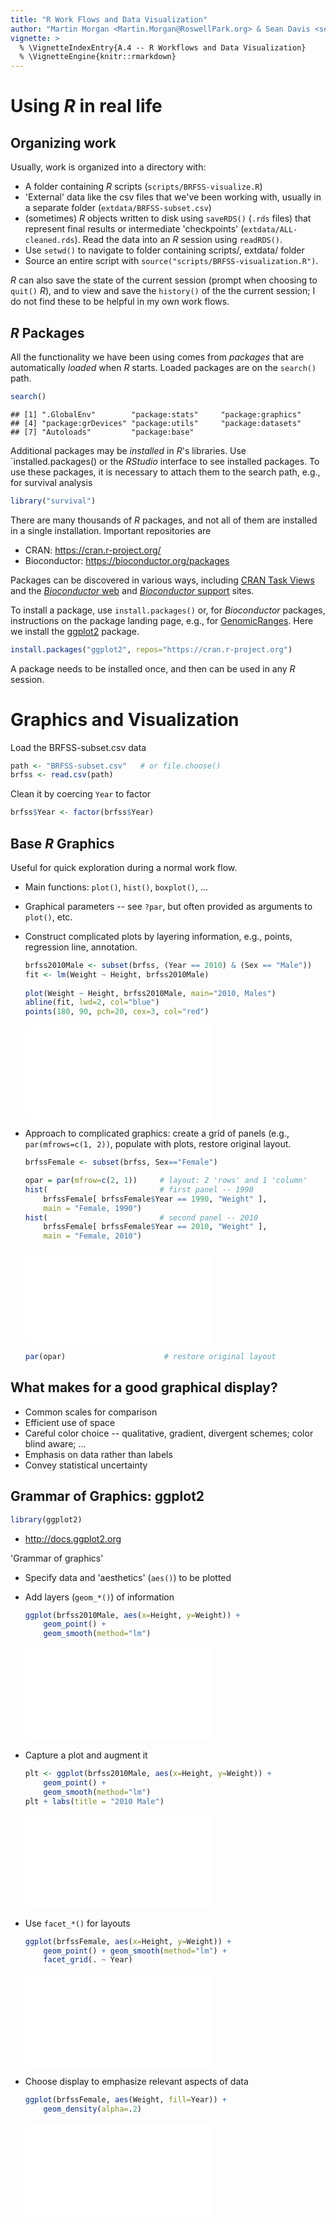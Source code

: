 ```yaml
---
title: "R Work Flows and Data Visualization"
author: "Martin Morgan <Martin.Morgan@RoswellPark.org> & Sean Davis <seandavi@gmail.com>"
vignette: >
  % \VignetteIndexEntry{A.4 -- R Workflows and Data Visualization}
  % \VignetteEngine{knitr::rmarkdown}
---
```




# Using _R_ in real life

## Organizing work

Usually, work is organized into a directory with:

- A folder containing _R_ scripts (`scripts/BRFSS-visualize.R`)
- 'External' data like the csv files that we've been working with,
  usually in a separate folder (`extdata/BRFSS-subset.csv`)
- (sometimes) _R_ objects written to disk using `saveRDS()` (`.rds`
  files) that represent final results or intermediate 'checkpoints'
  (`extdata/ALL-cleaned.rds`). Read the data into an _R_ session using
  `readRDS()`.
- Use `setwd()` to navigate to folder containing scripts/, extdata/ folder
- Source an entire script with `source("scripts/BRFSS-visualization.R")`.
  
_R_ can also save the state of the current session (prompt when
choosing to `quit()` _R_), and to view and save the `history()` of the
the current session; I do not find these to be helpful in my own work
flows.

## _R_ Packages

All the functionality we have been using comes from _packages_
that are automatically _loaded_ when _R_ starts. Loaded packages are on
the `search()` path.


```r
search()
```

```
## [1] ".GlobalEnv"        "package:stats"     "package:graphics" 
## [4] "package:grDevices" "package:utils"     "package:datasets" 
## [7] "Autoloads"         "package:base"
```

Additional packages may be _installed_ in _R_'s libraries. Use
`installed.packages() or the _RStudio_ interface to see installed
packages. To use these packages, it is necessary to attach them to the
search path, e.g., for survival analysis


```r
library("survival")
```

There are many thousands of _R_ packages, and not all of them are
installed in a single installation. Important repositories are

- CRAN: https://cran.r-project.org/
- Bioconductor: https://bioconductor.org/packages

Packages can be discovered in various ways, including
[CRAN Task Views][] and the [_Bioconductor_ web][] and
[_Bioconductor_ support][] sites.

To install a package, use `install.packages()` or, for _Bioconductor_
packages, instructions on the package landing page, e.g., for
[GenomicRanges][]. Here we install the [ggplot2][] package.


```r
install.packages("ggplot2", repos="https://cran.r-project.org")
```

A package needs to be installed once, and then can be used in any _R_
session.

[CRAN Task Views]: https://cran.r-project.org/web/views/
[_Bioconductor_ web]: https://bioconductor.org
[_Bioconductor_ support]: https://support.bioconductor.org
[GenomicRanges]: https://bioconductor.org/packages/GenomicRanges
[ggplot2]: https://cran.r-project.org/package=ggplot2

# Graphics and Visualization

Load the BRFSS-subset.csv data

<!--

```r
path <- "BRFSS-subset.csv"
brfss <- read.csv(path)
```
-->


```r
path <- "BRFSS-subset.csv"   # or file.choose()
brfss <- read.csv(path)
```

Clean it by coercing `Year` to factor


```r
brfss$Year <- factor(brfss$Year)
```

## Base _R_ Graphics

Useful for quick exploration during a normal work flow.

- Main functions: `plot()`, `hist()`, `boxplot()`, ...
- Graphical parameters -- see `?par`, but often provided as arguments
  to `plot()`, etc.
- Construct complicated plots by layering information, e.g., points,
  regression line, annotation.
  
    
    ```r
    brfss2010Male <- subset(brfss, (Year == 2010) & (Sex == "Male"))
    fit <- lm(Weight ~ Height, brfss2010Male)
      
    plot(Weight ~ Height, brfss2010Male, main="2010, Males")
    abline(fit, lwd=2, col="blue")
    points(180, 90, pch=20, cex=3, col="red")
    ```
    
    ![](D4_Graphics_files/figure-latex/unnamed-chunk-6-1.pdf)<!-- --> 

- Approach to complicated graphics: create a grid of panels (e.g.,
  `par(mfrows=c(1, 2))`, populate with plots, restore original layout.
  
    
    ```r
    brfssFemale <- subset(brfss, Sex=="Female")
    
    opar = par(mfrow=c(2, 1))     # layout: 2 'rows' and 1 'column'
    hist(                         # first panel -- 1990
        brfssFemale[ brfssFemale$Year == 1990, "Weight" ],
        main = "Female, 1990")
    hist(                         # second panel -- 2010
        brfssFemale[ brfssFemale$Year == 2010, "Weight" ],
        main = "Female, 2010")
    ```
    
    ![](D4_Graphics_files/figure-latex/unnamed-chunk-7-1.pdf)<!-- --> 
    
    ```r
    par(opar)                      # restore original layout
    ```

## What makes for a good graphical display?

- Common scales for comparison
- Efficient use of space
- Careful color choice -- qualitative, gradient, divergent schemes;
  color blind aware; ...
- Emphasis on data rather than labels
- Convey statistical uncertainty

## Grammar of Graphics: ggplot2


```r
library(ggplot2)
```

- http://docs.ggplot2.org

'Grammar of graphics'

- Specify data and 'aesthetics' (`aes()`) to be plotted
- Add layers (`geom_*()`) of information

    
    ```r
    ggplot(brfss2010Male, aes(x=Height, y=Weight)) +
        geom_point() +
        geom_smooth(method="lm")
    ```
    
    ![](D4_Graphics_files/figure-latex/unnamed-chunk-9-1.pdf)<!-- --> 
    
- Capture a plot and augment it

    
    ```r
    plt <- ggplot(brfss2010Male, aes(x=Height, y=Weight)) +
        geom_point() +
        geom_smooth(method="lm")
    plt + labs(title = "2010 Male")
    ```
    
    ![](D4_Graphics_files/figure-latex/unnamed-chunk-10-1.pdf)<!-- --> 
    
- Use `facet_*()` for layouts

    
    ```r
    ggplot(brfssFemale, aes(x=Height, y=Weight)) +
        geom_point() + geom_smooth(method="lm") +
        facet_grid(. ~ Year)
    ```
    
    ![](D4_Graphics_files/figure-latex/unnamed-chunk-11-1.pdf)<!-- --> 
        
- Choose display to emphasize relevant aspects of data

    
    ```r
    ggplot(brfssFemale, aes(Weight, fill=Year)) +
        geom_density(alpha=.2)
    ```
    
    ![](D4_Graphics_files/figure-latex/unnamed-chunk-12-1.pdf)<!-- --> 
